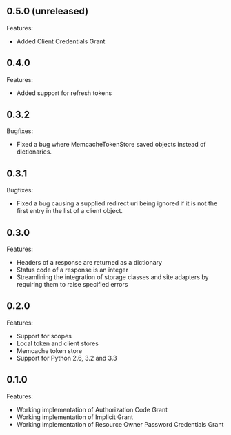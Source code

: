 ## 0.5.0 (unreleased)

Features:

  - Added Client Credentials Grant

## 0.4.0

Features:

  - Added support for refresh tokens

## 0.3.2

Bugfixes:

  - Fixed a bug where MemcacheTokenStore saved objects instead of dictionaries.

## 0.3.1

Bugfixes:

  - Fixed a bug causing a supplied redirect uri being ignored if it is not the first entry in the list of a client object.

## 0.3.0

Features:

  - Headers of a response are returned as a dictionary
  - Status code of a response is an integer
  - Streamlining the integration of storage classes and site adapters by requiring them to raise specified errors

## 0.2.0

Features:

  - Support for scopes
  - Local token and client stores
  - Memcache token store
  - Support for Python 2.6, 3.2 and 3.3

## 0.1.0

Features:

  - Working implementation of Authorization Code Grant
  - Working implementation of Implicit Grant
  - Working implementation of Resource Owner Password Credentials Grant
